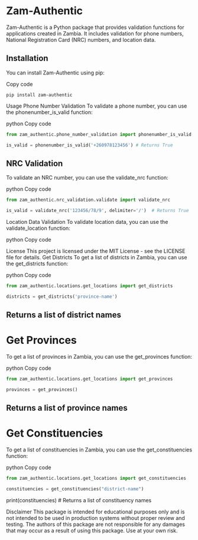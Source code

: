 # Zam-Authentic

Zam-Authentic is a Python package that provides validation functions for applications created in Zambia. It includes
validation for phone numbers, National Registration Card (NRC) numbers, and location data.

## Installation

You can install Zam-Authentic using pip:

Copy code

```commandline
pip install zam-authentic
```

Usage
Phone Number Validation
To validate a phone number, you can use the phonenumber_is_valid function:

python
Copy code

``` python
from zam_authentic.phone_number_validation import phonenumber_is_valid

is_valid = phonenumber_is_valid('+260978123456') # Returns True
```

## NRC Validation

To validate an NRC number, you can use the validate_nrc function:

python
Copy code

```python
from zam_authentic.nrc_validation.validate import validate_nrc

is_valid = validate_nrc('123456/78/9', delimiter='/')  # Returns True

```

Location Data Validation
To validate location data, you can use the validate_location function:

python
Copy code

License
This project is licensed under the MIT License - see the LICENSE file for details.
Get Districts
To get a list of districts in Zambia, you can use the get_districts function:

python
Copy code

```python
from zam_authentic.locations.get_locations import get_districts

districts = get_districts('province-name')
```

## Returns a list of district names

# Get Provinces

To get a list of provinces in Zambia, you can use the get_provinces function:

python
Copy code

```python
from zam_authentic.locations.get_locations import get_provinces

provinces = get_provinces()
```

## Returns a list of province names

# Get Constituencies

To get a list of constituencies in Zambia, you can use the get_constituencies function:

python
Copy code

```python
from zam_authentic.locations.get_locations import get_constituencies

constituencies = get_constituencies("district-name")
```

print(constituencies) # Returns a list of constituency names

Disclaimer
This package is intended for educational purposes only and is not intended to be used in production systems without
proper review and testing. The authors of this package are not responsible for any damages that may occur as a result of
using this package. Use at your own risk.